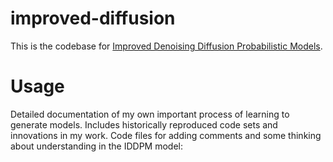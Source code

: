 # improved-diffusion

This is the codebase for [Improved Denoising Diffusion Probabilistic Models](https://arxiv.org/abs/2102.09672).

# Usage
Detailed documentation of my own important process of learning to generate models. Includes historically reproduced code sets and innovations in my work.
Code files for adding comments and some thinking about understanding in the IDDPM model:
